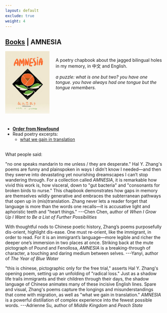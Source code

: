 ```yaml
---
layout: default
exclude: true
weight: 4
---
```


[Books](books) | AMNESIA
-------


<div style="float:left; margin-right:20px;"><img src="assets/amnesia.jpg" style="height:200px;"></div><div style="height:200px; padding-top:20px;">A poetry chapbook about the jagged bilingual
holes in my memory, in 中文 and English.
<br><br>
<em>a puzzle: what is one but two? you have one
tongue. you have always had one tongue but the tongue remembers.</em>
</div>

<div style="clear: both; margin: 20px;"></div>

- **[Order from Newfound](https://newfound.org/product-category/print/chapbooks/poetry/hal-y-zhang/)**
- Read poetry excerpts:
	- [what we gain in translation](http://www.kwelijournal.org/poetry-1/2019/9/6/what-we-gain-in-translation-by-hal-y-zhang)

<br>
What people said:

"no one speaks mandarin to me unless / they are desperate." Hal Y. Zhang's poems are funny and plainspoken in ways I didn't know I needed—and then they swerve into devastating yet nourishing dreamscapes I can’t stop wandering through. For a collection called *AMNESIA*, it is remarkable how vivid this work is, how visceral, down to "gut bacteria" and "consonants for broken birds to nurse." This chapbook demonstrates how gaps in memory are themselves wildly generative and embraces the subterranean pathways that open up in (mis)translation. Zhang never lets a reader forget that language is more than the words one recalls—it is accusative light and aphoristic teeth and "heart things." ---Chen Chen, author of *When I Grow Up I Want to Be a List of Further Possibilities*

With thoughtful nods to Chinese poetic history, Zhang’s poems purposefully dis-orient, highlight dis-ease. One must re-orient, like the immigrant, in order to read. For it is an immigrant’s language—more legible and richer the deeper one’s immersion in two places at once. Striking back at the mute pictograph of Pound and Fenollosa, *AMNESIA* is a breaking-through of character, a touching and daring medium between selves. ---Yanyi, author of *The Year of Blue Water*

"this is chinese, pictographic only for the free trial," asserts Hal Y. Zhang's opening poem, setting up an unfolding of "radical loss." Just as a shadow life trails immigrants and their children through their days, the shadow language of Chinese animates many of these incisive English lines. Spare and visual, Zhang's poems capture the longings and misunderstandings that come with migration, as well as "what we gain in translation." *AMNESIA* is a powerful distillation of complex experience into the fewest possible words. ---Adrienne Su, author of *Middle Kingdom* and *Peach State*
